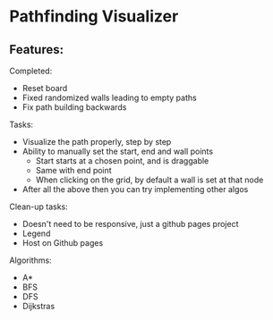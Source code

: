 # Pathfinding Visualizer

Features:
- 

Completed:
- Reset board
- Fixed randomized walls leading to empty paths
- Fix path building backwards


Tasks:
- Visualize the path properly, step by step
- Ability to manually set the start, end and wall points
    - Start starts at a chosen point, and is draggable
    - Same with end point
    - When clicking on the grid, by default a wall is set at that node
- After all the above then you can try implementing other algos

Clean-up tasks:
- Doesn't need to be responsive, just a github pages project
- Legend
- Host on Github pages

Algorithms:
- A*
- BFS
- DFS
- Dijkstras